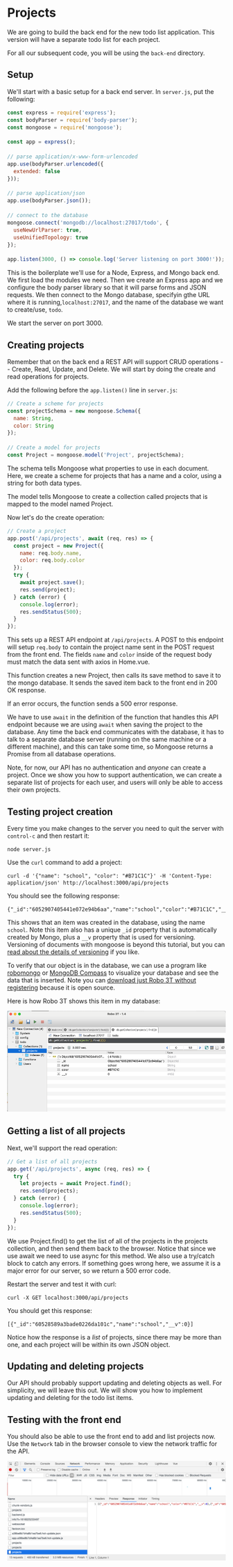 # Projects

We are going to build the back end for the new todo list application. This version will have a separate todo list for each project.

For all our subsequent code, you will be using the `back-end` directory.

## Setup

We'll start with a basic setup for a back end server. In `server.js`, put the following:

```javascript
const express = require('express');
const bodyParser = require('body-parser');
const mongoose = require('mongoose');

const app = express();

// parse application/x-www-form-urlencoded
app.use(bodyParser.urlencoded({
  extended: false
}));

// parse application/json
app.use(bodyParser.json());

// connect to the database
mongoose.connect('mongodb://localhost:27017/todo', {
  useNewUrlParser: true,
  useUnifiedTopology: true
});

app.listen(3000, () => console.log('Server listening on port 3000!'));
```

This is the boilerplate we'll use for a Node, Express, and Mongo back end. We first load
the modules we need. Then we create an Express app and we configure the body
parser library so that it will parse forms and JSON requests. We then connect to the Mongo database, specifyin gthe URL where it is running,`localhost:27017`, and the name of the database we want to create/use, `todo`.

We start the server on port 3000.

## Creating projects

Remember that on the back end a REST API will support CRUD operations -- Create, Read, Update, and Delete. We will start by doing the create and read operations for projects.

Add the following before the `app.listen()` line in `server.js`:

```javascript
// Create a scheme for projects
const projectSchema = new mongoose.Schema({
  name: String,
  color: String
});

// Create a model for projects
const Project = mongoose.model('Project', projectSchema);
```

The schema tells Mongoose what properties to use in each document. Here, we create a scheme for projects that has a name and a color, using a string for both data types.

The model tells Mongoose to create a collection called projects that is mapped to the model named Project.

Now let's do the create operation:

```javascript
// Create a project
app.post('/api/projects', await (req, res) => {
  const project = new Project({
    name: req.body.name,
    color: req.body.color
  });
  try {
    await project.save();
    res.send(project);
  } catch (error) {
    console.log(error);
    res.sendStatus(500);
  }
});
```

This sets up a REST API endpoint at `/api/projects`. A POST to this endpoint will setup `req.body` to contain the project name sent in the POST request from the front end. The fields `name` and `color` inside of the request body must match the data sent with axios in Home.vue.

This function creates a new Project, then calls its save method to save it to the mongo database. It sends the saved item back to the front end in 200 OK response.

If an error occurs, the function sends a 500 error response.

We have to use `await` in the definition of the function that handles this API endpoint because we are using `await` when saving the project to the database. Any time the back end communicates with the database, it has to talk to a separate database server (running on the same machine or a different machine), and this can take some time, so Mongoose returns a Promise from all database operations.

Note, for now, our API has no authentication and *anyone* can create a project. Once we show you how to support authentication, we can create a separate list of projects for each user, and users will only be able to access their own projects.

## Testing project creation

Every time you make changes to the server you need to quit the server with `control-c` and then restart it:

```
node server.js
```

Use the `curl` command to add a project:

```
curl -d '{"name": "school", "color": "#B71C1C"}' -H 'Content-Type: application/json' http://localhost:3000/api/projects
```
You should see the following response:

```
{"_id":"6052907405441e072e94b6aa","name":"school","color":"#B71C1C","__v":0}
```

This shows that an item was created in the database, using the name `school`. Note this item also has a unique `_id` property that is automatically created by Mongo, plus a `__v` property that is used for versioning. Versioning of documents with mongoose is beyond this tutorial, but you can [read about the details of versioning](http://aaronheckmann.blogspot.com/2012/06/mongoose-v3-part-1-versioning.html) if you like.

To verify that our object is in the database, we can use a program like [robomongo](https://robomongo.org/) or [MongoDB Compass](https://www.mongodb.com/products/compass) to visualize your database and see the data that is inserted. Note you can [download just Robo 3T without registering](https://github.com/Studio3T/robomongo/releases) because it is open source.

Here is how Robo 3T shows this item in my database:

![Robo 3T created project](../screenshots/robo-creating.png)

## Getting a list of all projects

Next, we'll support the read operation:

```javascript
// Get a list of all projects
app.get('/api/projects', async (req, res) => {
  try {
    let projects = await Project.find();
    res.send(projects);
  } catch (error) {
    console.log(error);
    res.sendStatus(500);
  }
});
```

We use Project.find() to get the list of all of the projects in the projects collection, and then send them back to the browser. Notice that since we use await we need to use async for this method. We also use a try/catch block to catch any errors. If something goes wrong here, we assume it is a major error for our server, so we return a 500 error code.

Restart the server and test it with curl:

```
curl -X GET localhost:3000/api/projects
```

You should get this response:

```
[{"_id":"60528589a3bade0226da101c","name":"school","__v":0}]
```

Notice how the response is a *list* of projects, since there may be more than one, and each project will be within its own JSON object.

## Updating and deleting projects

Our API should probably support updating and deleting objects as well. For simplicity, we will leave this out. We will show you how to implement updating and deleting for the todo list items.

## Testing with the front end

You should also be able to use the front end to add and list projects now. Use the `Network` tab in the browser console to view the network traffic for the API.

![browser network tab](../screenshots/browser-getting.png)